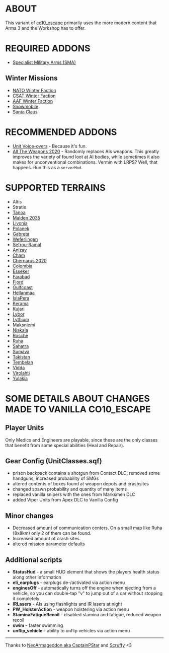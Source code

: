 # ABOUT

This variant of [co10_escape](https://github.com/NeoArmageddon/co10_Escape) primarily uses the more modern content that Arma 3 and the Workshop has to offer.


# REQUIRED ADDONS

* [Specialist Military Arms (SMA)](https://steamcommunity.com/sharedfiles/filedetails/?id=699630614)

## Winter Missions

* [NATO Winter Faction](https://steamcommunity.com/sharedfiles/filedetails/?id=2315104187)
* [CSAT Winter Faction](https://steamcommunity.com/sharedfiles/filedetails/?id=2361001257)
* [AAF Winter Faction](https://steamcommunity.com/sharedfiles/filedetails/?id=2398904634)
* [Snowmobile](https://steamcommunity.com/sharedfiles/filedetails/?id=2329040153)
* [Santa Claus](https://steamcommunity.com/sharedfiles/filedetails/?id=567871211)


# RECOMMENDED ADDONS

* [Unit Voice-overs](https://steamcommunity.com/sharedfiles/filedetails/?id=1868302880) - Because it's fun.
* [All The Weapons 2020](https://forums.bohemia.net/forums/topic/178831-all-the-weapons/?do=findComment&comment=3403630) - Randomly replaces AIs weapons. This greatly improves the variety of found loot at AI bodies, while sometimes it also makes for unconventional combinations. Vermin with LRPS? Well, that happens. Run this as a `serverMod`.


# SUPPORTED TERRAINS

* Altis
* Stratis
* [Tanoa](https://store.steampowered.com/app/395180/Arma_3_Apex/)
* [Malden 2035](https://store.steampowered.com/app/639600/Arma_3_Malden)
* [Livonia](https://store.steampowered.com/app/1021790/Arma_3_Contact)
* [Polanek](https://store.steampowered.com/app/1294440/Arma_3_Creator_DLC_CSLA_Iron_Curtain)
* [Gabreta](https://steamcommunity.com/sharedfiles/filedetails/?id=2503886780)
* [Weferlingen](https://steamcommunity.com/sharedfiles/filedetails/?id=1776428269)
* [Sefrou-Ramal](https://store.steampowered.com/app/1681170/Arma_3_Creator_DLC_Western_Sahara)
* [Anizay](https://steamcommunity.com/sharedfiles/filedetails/?id=1537973181)
* [Cham](https://steamcommunity.com/sharedfiles/filedetails/?id=1789554117)
* [Chernarus 2020](https://steamcommunity.com/sharedfiles/filedetails/?id=1981964169)
* [Colombia](https://steamcommunity.com/sharedfiles/filedetails/?id=2266710560)
* [Esseker](https://steamcommunity.com/sharedfiles/filedetails/?id=498101407)
* [Farabad](https://steamcommunity.com/workshop/filedetails/?id=2917444360)
* [Fjord](https://steamcommunity.com/workshop/filedetails/?id=2917444360)
* [Gulfcoast](https://steamcommunity.com/sharedfiles/filedetails/?id=1617004814)
* [Hellanmaa](https://steamcommunity.com/sharedfiles/filedetails/?id=1291778160)
* [IslaPera](https://steamcommunity.com/workshop/filedetails/?id=2917444360)
* [Kerama](https://steamcommunity.com/sharedfiles/filedetails/?id=682140680)
* [Kujari](https://steamcommunity.com/sharedfiles/filedetails/?id=1726494027)
* [Lybor](https://steamcommunity.com/sharedfiles/filedetails/?id=3013515917)
* [Lythium](https://steamcommunity.com/sharedfiles/filedetails/?id=909547724)
* [Maksniemi](https://steamcommunity.com/sharedfiles/filedetails/?id=2696444371)
* [Niakala](https://steamcommunity.com/sharedfiles/filedetails/?id=2801060088)
* [Rosche](https://steamcommunity.com/sharedfiles/filedetails/?id=1527410521)
* [Ruha](https://steamcommunity.com/sharedfiles/filedetails/?id=1368857262)
* [Sahatra](https://steamcommunity.com/sharedfiles/filedetails/?id=3019928771)
* [Sumava](https://steamcommunity.com/workshop/filedetails/?id=2947655994)
* [Takistan](https://steamcommunity.com/sharedfiles/filedetails/?id=583544987)
* [Tembelan](https://steamcommunity.com/sharedfiles/filedetails/?id=1252091296)
* [Vidda](https://steamcommunity.com/sharedfiles/filedetails/?id=1282716647)
* [Virolahti](https://steamcommunity.com/sharedfiles/filedetails/?id=1926513010)
* [Yulakia](https://steamcommunity.com/sharedfiles/filedetails/?id=2950257727)


# SOME DETAILS ABOUT CHANGES MADE TO VANILLA CO10_ESCAPE

## Player Units
Only Medics and Engineers are playable, since these are the only classes that benefit from some special abilities (Heal and Repair).

## Gear Config (UnitClasses.sqf)
* prison backpack contains a shotgun from Contact DLC, removed some handguns, increased probability of SMGs
* altered contents of boxes found at weapon depots and crashsites
* changed spawn probability and quantity of many items
* replaced vanilla snipers with the ones from Marksmen DLC
* added Viper Units from Apex DLC to Vanilla Config

## Minor changes
* Decreased amount of communication centers. On a small map like Ruha (8x8km) only 2 of them can be found.
* Increased amount of crash sites.
* altered mission parameter defaults


## Additional scripts

* **StatusHud** - a small HUD element that shows the players health status along other information
* **eli_earplugs** - earplugs de-/activated via action menu
* **enginesOff** - automatically turns off the engine when ejecting from a vehicle, so you can double-tap "v" to jump out of a car without stopping it completely
* **IRLasers** - AIs using flashlights and IR lasers at night
* **PW_HolsterAction** - weapon holstering via action menu
* **StaminaFatigueRecoil** - disabled stamina and fatigue, reduced weapon recoil
* **swim** - faster swimming
* **unflip_vehicle** - ability to unflip vehicles via action menu


---

Thanks to [NeoArmageddon aka CaptainPStar](https://github.com/CaptainPStar) and [Scruffy](https://github.com/ScruffyAT) <3